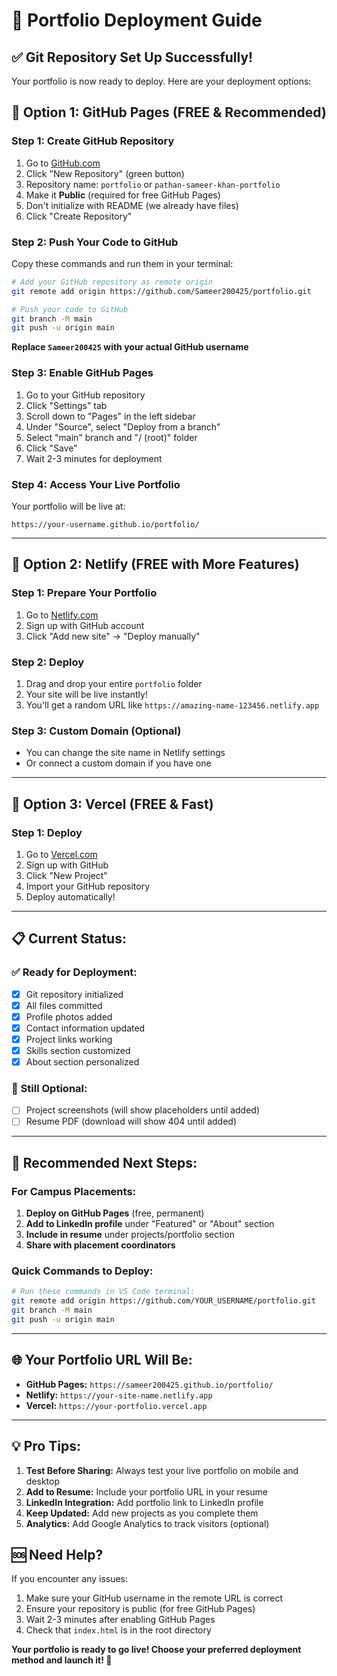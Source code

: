 # 🚀 Portfolio Deployment Guide

## ✅ **Git Repository Set Up Successfully!**
Your portfolio is now ready to deploy. Here are your deployment options:

## 🌟 **Option 1: GitHub Pages (FREE & Recommended)**

### **Step 1: Create GitHub Repository**
1. Go to [GitHub.com](https://github.com)
2. Click "New Repository" (green button)
3. Repository name: `portfolio` or `pathan-sameer-khan-portfolio`
4. Make it **Public** (required for free GitHub Pages)
5. Don't initialize with README (we already have files)
6. Click "Create Repository"

### **Step 2: Push Your Code to GitHub**
Copy these commands and run them in your terminal:

```bash
# Add your GitHub repository as remote origin
git remote add origin https://github.com/Sameer200425/portfolio.git

# Push your code to GitHub
git branch -M main
git push -u origin main
```

**Replace `Sameer200425` with your actual GitHub username**

### **Step 3: Enable GitHub Pages**
1. Go to your GitHub repository
2. Click "Settings" tab
3. Scroll down to "Pages" in the left sidebar
4. Under "Source", select "Deploy from a branch"
5. Select "main" branch and "/ (root)" folder
6. Click "Save"
7. Wait 2-3 minutes for deployment

### **Step 4: Access Your Live Portfolio**
Your portfolio will be live at:
```
https://your-username.github.io/portfolio/
```

---

## 🌟 **Option 2: Netlify (FREE with More Features)**

### **Step 1: Prepare Your Portfolio**
1. Go to [Netlify.com](https://netlify.com)
2. Sign up with GitHub account
3. Click "Add new site" → "Deploy manually"

### **Step 2: Deploy**
1. Drag and drop your entire `portfolio` folder
2. Your site will be live instantly!
3. You'll get a random URL like `https://amazing-name-123456.netlify.app`

### **Step 3: Custom Domain (Optional)**
- You can change the site name in Netlify settings
- Or connect a custom domain if you have one

---

## 🌟 **Option 3: Vercel (FREE & Fast)**

### **Step 1: Deploy**
1. Go to [Vercel.com](https://vercel.com)
2. Sign up with GitHub
3. Click "New Project"
4. Import your GitHub repository
5. Deploy automatically!

---

## 📋 **Current Status:**

### ✅ **Ready for Deployment:**
- [x] Git repository initialized
- [x] All files committed
- [x] Profile photos added
- [x] Contact information updated
- [x] Project links working
- [x] Skills section customized
- [x] About section personalized

### 📝 **Still Optional:**
- [ ] Project screenshots (will show placeholders until added)
- [ ] Resume PDF (download will show 404 until added)

---

## 🎯 **Recommended Next Steps:**

### **For Campus Placements:**
1. **Deploy on GitHub Pages** (free, permanent)
2. **Add to LinkedIn profile** under "Featured" or "About" section
3. **Include in resume** under projects/portfolio section
4. **Share with placement coordinators**

### **Quick Commands to Deploy:**
```bash
# Run these commands in VS Code terminal:
git remote add origin https://github.com/YOUR_USERNAME/portfolio.git
git branch -M main  
git push -u origin main
```

---

## 🌐 **Your Portfolio URL Will Be:**
- **GitHub Pages:** `https://sameer200425.github.io/portfolio/`
- **Netlify:** `https://your-site-name.netlify.app`
- **Vercel:** `https://your-portfolio.vercel.app`

---

## 💡 **Pro Tips:**

1. **Test Before Sharing:** Always test your live portfolio on mobile and desktop
2. **Add to Resume:** Include your portfolio URL in your resume
3. **LinkedIn Integration:** Add portfolio link to LinkedIn profile
4. **Keep Updated:** Add new projects as you complete them
5. **Analytics:** Add Google Analytics to track visitors (optional)

## 🆘 **Need Help?**
If you encounter any issues:
1. Make sure your GitHub username in the remote URL is correct
2. Ensure your repository is public (for free GitHub Pages)
3. Wait 2-3 minutes after enabling GitHub Pages
4. Check that `index.html` is in the root directory

**Your portfolio is ready to go live! Choose your preferred deployment method and launch it! 🚀**
